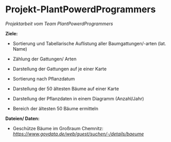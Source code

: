 # Projekt-PlantPowerdProgrammers
_Projektarbeit vom Team PlantPowerdProgrammers_

**Ziele:** 

-   Sortierung und Tabellarische Auflistung aller Baumgattungen/-arten (lat. Name)
-   Zählung der Gattungen/ Arten  
-   Darstellung der Gattungen auf je einer Karte
    
-   Sortierung nach Pflanzdatum
-   Darstellung der 50 ältesten Bäume auf einer Karte
-   Darstellung der Pflanzdaten in einem Diagramm (Anzahl/Jahr)

-   Bereich der ältesten 50 Bäume ermitteln



**Dateien/ Daten:**
- Geschütze Bäume im Großraum Chemnitz: _https://www.govdata.de/web/guest/suchen/-/details/baeume_
  
